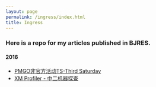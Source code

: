 ```yaml
---
layout: page
permalink: /ingress/index.html
title: Ingress
---
```


### Here is a repo for my articles published in BJRES.

#### 2016

- [PMGO非官方活动TS-Third Saturday](https://reiinoki.github.io/ingress/2016-09-17.html)
- [XM Profiler - 中二机器探查](https://reiinoki.github.io/ingress/2016-07-14.html)